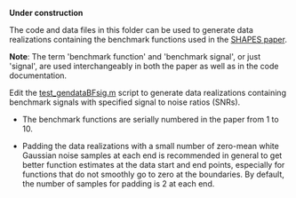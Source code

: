 **Under construction**

The code and data files in this folder can be used to generate data 
realizations containing the benchmark functions used in the [SHAPES paper](https://arxiv.org/abs/1907.12160). 

**Note**: The term 'benchmark function' and 'benchmark signal', or just 'signal', are used interchangeably in both the paper as well as in the code documentation.

Edit the [test_gendataBFsig.m](./test_gendataBFsig.m) script to generate data realizations containing benchmark signals with specified signal to noise ratios (SNRs). 

* The benchmark functions are serially numbered in the paper from 1 to 10. 

* Padding the data realizations with a small number of zero-mean white Gaussian noise samples at each end is recommended in general to get better function estimates at the data start and end points, especially for functions that do not smoothly go to zero at the boundaries. By default, the number of samples for padding is 2 at each end. 

